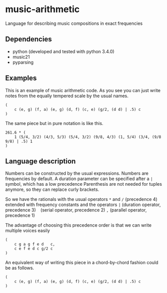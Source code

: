 # music-arithmetic
Language for describing music compositions in exact frequencies

## Dependencies
- python (developed and tested with python 3.4.0)
- music21
- pyparsing

## Examples
This is an example of music arithmetic code.
As you see you can just write notes from the equally tempered scale by the usual names.
```
(
    c (e, g) (f, a) (e, g) (d, f) (c, e) (g/2, (d d) | .5) c
)
```
The same piece but in pure notation is like this.
```
261.6 * (
    1 (5/4, 3/2) (4/3, 5/3) (5/4, 3/2) (9/8, 4/3) (1, 5/4) (3/4, (9/8 9/8) | .5) 1
)
```

## Language description

Numbers can be constructed by the usual expressions.
Numbers are frequencies by default.
A duration parameter can be specified after a `|` symbol, which has a low precedence
Parenthesis are not needed for tuples anymore, so they can replace curly brackets.

So we have the rationals with the usual operators
`*` and `/` (precedence 4)
extended with frequency constants and the operators
`|` (duration operator, precedence 3)
` ` (serial operator, precedence 2)
`,` (parallel operator, precedence 1)

The advantage of choosing this precedence order is that we can write multiple voices easily
```
(
    c g a g f e d   c,
    c e f e d c g/2 c
)
```

An equivalent way of writing this piece in a chord-by-chord fashion could be as follows.
```
(
    c (e, g) (f, a) (e, g) (d, f) (c, e) (g/2, (d d) | .5) c
)
```
